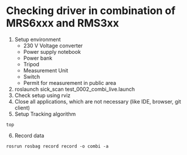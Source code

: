 # Checking driver in combination of MRS6xxx and RMS3xx

1. Setup environment
   * 230 V Voltage converter
   * Power supply notebook
   * Power bank
   * Tripod
   * Measurement Unit
   * Switch
   * Permit for measurement in public area
2. roslaunch sick_scan test_0002_combi_live.launch
3. Check setup using rviz
4. Close all applications, which are not necessary (like IDE, browser, git client)
5. Setup Tracking algorithm

```
top
```
6. Record data
```
rosrun rosbag record record -o combi -a
```


